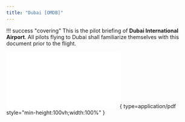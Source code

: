 ```yaml
---
title: "Dubai [OMDB]"
---
```


!!! success "covering" 
    This is the pilot briefing of **Dubai International Airport**. All pilots flying to Dubai shall familiarize themselves with this document prior to the flight.

![Alt text](pdf/omdb.pdf){ type=application/pdf style="min-height:100vh;width:100%" }